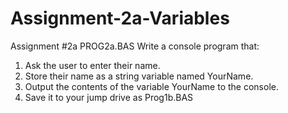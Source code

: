 # Assignment-2a-Variables
Assignment #2a PROG2a.BAS
Write a console program that:

1. Ask the user to enter their name.
2. Store their name as a string variable named YourName.
3. Output the contents of the variable YourName to the console.
4. Save it to your jump drive as Prog1b.BAS
